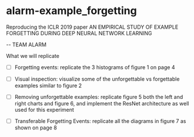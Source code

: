 # alarm-example_forgetting
Reproducing the ICLR 2019 paper AN EMPIRICAL STUDY OF EXAMPLE FORGETTING
DURING DEEP NEURAL NETWORK LEARNING

-- TEAM ALARM




What we will replicate
- [ ] Forgetting events: replicate the 3 histograms of figure 1 on page 4

- [ ] Visual inspection: visualize some of the unforgettable vs forgettable examples similar to figure 2

- [ ] Removing unforgettable examples: replicate figure 5 both the left and right charts and figure 6, and implement the ResNet architecture as well used for this experiment

- [ ] Transferable Forgetting Events: replicate all the diagrams in figure 7 as shown on page 8
